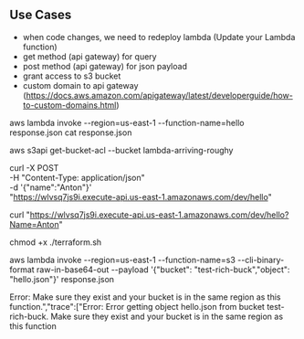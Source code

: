 
## Use Cases


- when code changes, we need to redeploy lambda (Update your Lambda function)
- get method (api gateway) for query
- post method (api gateway) for json payload
- grant access to s3 bucket
- custom domain to api gateway (https://docs.aws.amazon.com/apigateway/latest/developerguide/how-to-custom-domains.html)








aws lambda invoke --region=us-east-1 --function-name=hello response.json
cat response.json


aws s3api get-bucket-acl --bucket lambda-arriving-roughy

curl -X POST \
-H "Content-Type: application/json" \
-d '{"name":"Anton"}' \
"https://wlvsq7js9i.execute-api.us-east-1.amazonaws.com/dev/hello"

curl "https://wlvsq7js9i.execute-api.us-east-1.amazonaws.com/dev/hello?Name=Anton"

chmod +x ./terraform.sh

aws lambda invoke --region=us-east-1 --function-name=s3 --cli-binary-format raw-in-base64-out --payload '{"bucket": "test-rich-buck","object": "hello.json"}' response.json


Error:
Make sure they exist and your bucket is in the same region as this function.","trace":["Error: Error getting object hello.json from bucket test-rich-buck. Make sure they exist and your bucket is in the same region as this function